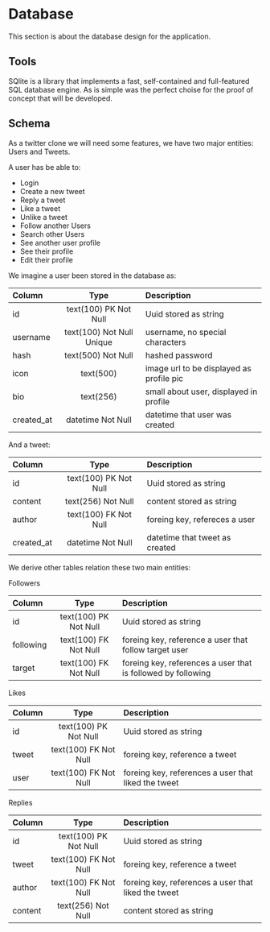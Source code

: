 # Database

This section is about the database design for the application.

## Tools

SQlite is a library that implements a fast, self-contained and full-featured SQL database engine. As is simple was the perfect choise for the proof of concept that will be developed.

## Schema

As a twitter clone we will need some features, we have two major entities: Users and Tweets.

A user has be able to:

- Login
- Create a new tweet 
- Reply a tweet
- Like a tweet
- Unlike a tweet
- Follow another Users
- Search other Users
- See another user profile
- See their profile
- Edit their profile


We imagine a user been stored in the database as:

| Column     | Type                         | Description                              | 
|:-----------|:----------------------------:|:-----------------------------------------|
| id         | text(100) PK Not Null        | Uuid stored as string                    |
| username   | text(100) Not Null Unique    | username, no special characters          |
| hash       | text(500) Not Null           | hashed password                          |
| icon       | text(500)                    | image url to be displayed as profile pic |
| bio        | text(256)                    | small about user, displayed in profile   |
| created_at | datetime  Not Null           | datetime that user was created           |

And a tweet:

| Column     | Type                  | Description                    |
|:-----------|:---------------------:|:-------------------------------|
| id         | text(100) PK Not Null | Uuid stored as string          | 
| content    | text(256) Not Null    | content stored as string       |
| author     | text(100) FK Not Null | foreing key, refereces a user  |
| created_at | datetime Not Null     | datetime that tweet as created | 

We derive other tables relation these two main entities:

Followers

| Column     | Type                  | Description                                                  |
|:-----------|:---------------------:|:-------------------------------------------------------------|
| id         | text(100) PK Not Null | Uuid stored as string                                        | 
| following  | text(100) FK Not Null | foreing key, reference a user that follow target user        |
| target     | text(100) FK Not Null | foreing key, references a user that is followed by following |


Likes

| Column     | Type                  | Description                                                  |
|:-----------|:---------------------:|:-------------------------------------------------------------|
| id         | text(100) PK Not Null | Uuid stored as string                                        | 
| tweet      | text(100) FK Not Null | foreing key, reference a tweet                               |
| user       | text(100) FK Not Null | foreing key, references a user that liked the tweet          |

Replies

| Column       | Type                  | Description                                                  |
|:-------------|:---------------------:|:-------------------------------------------------------------|
| id           | text(100) PK Not Null | Uuid stored as string                                        | 
| tweet        | text(100) FK Not Null | foreing key, reference a tweet                               |
| author       | text(100) FK Not Null | foreing key, references a user that liked the tweet          |
| content      | text(256) Not Null    | content stored as string                                     |


